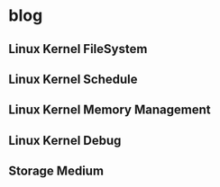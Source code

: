 # blog

## Linux Kernel FileSystem

## Linux Kernel Schedule

## Linux Kernel Memory Management

## Linux Kernel Debug

## Storage Medium
